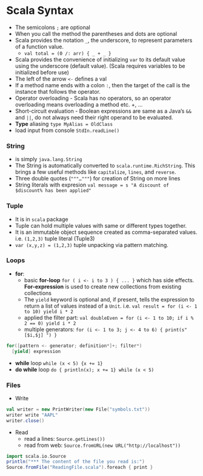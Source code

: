 Scala Syntax
==============

- The semicolons `;` are optional
- When you call the method the parentheses and dots are optional
- Scala provides the notation `_`, the underscore, to represent parameters of a function value.
  - `val total = (0 /: arr) { _ + _ }`
- Scala provides the convenience of initializing `var` to its default value using the underscore (default value). (Scala requires variables to be initialized before use)
- The left of the arrow `<-` defines a val
- If a method name ends with a colon `:`, then the target of the call is the instance that follows the operator.
- Operator overloading - Scala has no operators, so an operator overloading means overloading a method etc. +, ...
- Short-circuit evaluation - Boolean expressions are same as a Java’s `&&` and `||`, do not always need their right operand to be evaluated.
- **Type** aliasing `type MyAlias = OldClass`
- load input from console `StdIn.readLine()`

### String
- is simply `java.lang.String`
- The String is automatically converted to `scala.runtime.RichString`. This brings a few useful methods like `capitalize`, `lines`, and `reverse`.
- Three double quotes (`"""…"""`) for creation of String on more lines
- String literals with expresion `val message = s "A discount of $discount% has been applied"`

### Tuple
- It is in `scala` package
- Tuple can hold multiple values with same or different types together.
- It is an immutable object sequence created as comma-separated values. i.e. `(1,2,3)` tuple literal (Tuple3)
- `var (x,y,z) = (1,2,3)` tuple unpacking via pattern matching.

### Loops
- **for**:
  - basic **for-loop** `for ( i <- i to 3 ) { ... }` which has side effects. **For-expression** is used to create new collections from existing collections
  - The `yield` keyword is optional and, if present, tells the expression to return a list of values instead of a `Unit`. i.e. `val result = for (i <- 1 to 10) yield i * 2`
  - applied the filter part: `val doubleEven = for (i <- 1 to 10; if i % 2 == 0) yield i * 2`
  - multiple generators: `for (i <- 1 to 3; j <- 4 to 6) { print(s"[$i,$j] ") }`
```scala
for([pattern <- generator; definition*]+; filter*)
  [yield] expression
```
- **while** loop `while (x < 5) {x += 1}`
- **do while** loop `do { println(x); x += 1} while (x < 5)`

### Files
- Write
```scala
val writer = new PrintWriter(new File("symbols.txt"))
writer write "AAPL"
writer.close()
```
- Read
  - read a lines: `Source.getLines())`
  - read from web: `Source.fromURL(new URL("http://localhost"))`
```scala
import scala.io.Source
println("*** The content of the file you read is:") 	
Source.fromFile("ReadingFile.scala").foreach { print }
```


